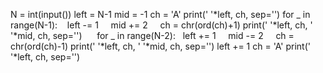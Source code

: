 N = int(input())
left = N-1
mid = -1
ch = 'A'
print(' '*left, ch, sep='')
for _ in range(N-1):   
left -= 1    
mid += 2    
ch = chr(ord(ch)+1) 
print(' '*left, ch, ' '*mid, ch, sep='')    
  for _ in range(N-2):  
left += 1    
mid -= 2     
ch = chr(ord(ch)-1) 
print(' '*left, ch, ' '*mid, ch, sep='') 
left += 1 
ch = 'A' 
print(' '*left, ch, sep='')
